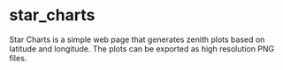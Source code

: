 # star_charts

Star Charts is a simple web page that generates zenith plots based on latitude and longitude. The plots can be exported as high resolution PNG files.